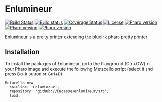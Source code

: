 # Enlumineur

[![Build Status](https://travis-ci.org/Ducasse/enlumineur.svg?branch=master)](https://travis-ci.org/Ducasse/enlumineur)
[![Build status](https://ci.appveyor.com/api/projects/status/1dugaws6dlc20lts?svg=true)](https://ci.appveyor.com/project/Ducasse/enlumineur)
[![Coverage Status](https://coveralls.io/repos/github/Ducasse/enlumineur/badge.svg?branch=master)](https://coveralls.io/github/Ducasse/enlumineur?branch=master)
[![License](https://img.shields.io/badge/license-MIT-blue.svg)](https://raw.githubusercontent.com/Ducasse/enlumineur/master/LICENSE)
[![Pharo version](https://img.shields.io/badge/Pharo-6.1-%23aac9ff.svg)](https://pharo.org/download)
[![Pharo version](https://img.shields.io/badge/Pharo-7.0-%23aac9ff.svg)](https://pharo.org/download)
[![Pharo version](https://img.shields.io/badge/Pharo-8.0-%23aac9ff.svg)](https://pharo.org/download)

Enlumineur is a pretty printer extending the blueInk pharo pretty printer

## Installation

To install the packages of Enlumineur, go to the Playground (Ctrl+OW) in your Pharo image and execute the following Metacello script (select it and press Do-it button or Ctrl+D):

```Smalltalk
Metacello new
  baseline: 'Enlumineur';
  repository: 'github://Ducasse/enlumineur/src';
  load.
```
